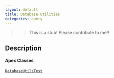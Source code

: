 ```yaml
---
layout: default
title: Database Utilities
categories: query
---
```


>>This is a stub!  Please contribute to me!!

Description
----------------

#### Apex Classes

[`DatabaseUtilsTest`](/api/DatabaseUtilsTest)